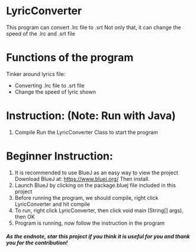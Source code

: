 # LyricConverter
This program can convert .lrc file to .srt
Not only that, it can change the speed of the .lrc and .srt file

# Functions of the program
Tinker around lyrics file:
- Converting .lrc file to .srt file
- Change the speed of lyric shown

# Instruction: (Note: Run with Java)
1. Compile Run the LyricConverter Class to start the program

# Beginner Instruction:
1. It is recommended to use BlueJ as an easy way to view the project
   Download BlueJ at: https://www.bluej.org/
   Then install.
2. Launch BlueJ by clicking on the package.bluej file included in this project
3. Before running the program, we should compile, right click LyricConverter and hit compile
4. To run, right click LyricConverter, then click void main (String[] args), then OK
5. Program is running, now follow the instruction in the program

##### As the endnote, star this project if you think it is useful for you and thank you for the contribution!
